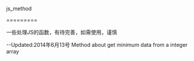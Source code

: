 js_method

=========

一些处理JS的函数，有待完善，如需使用，谨慎


--Updated:2014年6月13号
Method about get minimum data from a integer array






